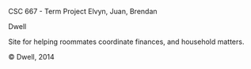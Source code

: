CSC 667 - Term Project
Elvyn, Juan, Brendan

Dwell

Site for helping roommates coordinate finances, and household matters.

© Dwell, 2014
